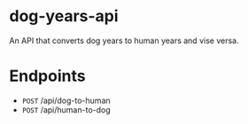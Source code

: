 # dog-years-api

An API that converts dog years to human years and vise versa.

# Endpoints

- `POST` /api/dog-to-human
- `POST` /api/human-to-dog

